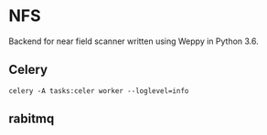 # NFS #
Backend for near field scanner written using Weppy in Python 3.6.
## Celery ##
`celery -A tasks:celer worker --loglevel=info`

## rabitmq